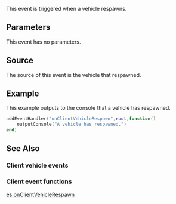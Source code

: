 This event is triggered when a vehicle respawns.

Parameters
----------

This event has no parameters.

Source
------

The source of this event is the vehicle that respawned.

Example
-------

This example outputs to the console that a vehicle has respawned.

``` lua
addEventHandler("onClientVehicleRespawn",root,function()
    outputConsole("A vehicle has respawned.")
end)
```

See Also
--------

### Client vehicle events

### Client event functions

[es:onClientVehicleRespawn](/docs/es:onClientVehicleRespawn.md "wikilink")
